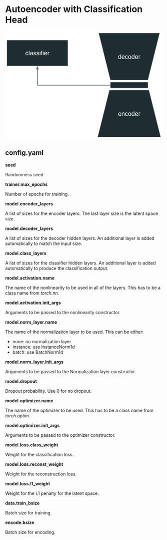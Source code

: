# Autoencoder with Classification Head

<img src='./images/autoencoder.png' alt='autoencoder' width='600'>

## config.yaml

**seed**

Randomness seed.

**trainer.max_epochs**

Number of epochs for training.

**model.encoder_layers**

A list of sizes for the encoder layers. The last layer size is the latent space size.

**model.decoder_layers**

A list of sizes for the decoder hidden layers. An additional layer is added automatically to match the input size.

**model.class_layers**

A list of sizes for the classifier hidden layers. An additional layer is added automatically to produce the classification output.

**model.activation.name**

The name of the nonlinearity to be used in all of the layers. This has to be a class name from *torch.nn*. 

**model.activation.init_args**

Arguments to be passed to the nonlinearity constructor.

**model.norm_layer.name**

The name of the normalization layer to be used. This can be either:
- none: no normalization layer
- instance: use InstanceNorm1d
- batch: use BatchNorm1d

**model.norm_layer.init_args**

Arguments to be passed to the Normalization layer constructor.

**model.dropout**

Dropout probability. Use 0 for no dropout.

**model.optimizer.name**

The name of the optimizer to be used. This has to be a class name from *torch.optim*.

**model.optimizer.init_args**

Arguments to be passed to the optimizer constructor.

**model.loss.class_weight**

Weight for the classification loss.

**model.loss.reconst_weight**

Weight for the reconstruction loss.

**model.loss.l1_weight**

Weight for the L1 penalty for the latent space.

**data.train_bsize**

Batch size for training.

**encode.bsize**

Batch size for encoding.